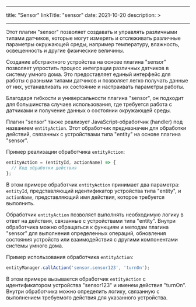 
---
title: "Sensor"
linkTitle: "sensor"
date: 2021-10-20
description: >
  
---

Этот плагин "sensor" позволяет создавать и управлять различными типами датчиков, которые могут измерять и отслеживать 
различные параметры окружающей среды, например температуру, влажность, освещенность и другие физические величины.

Создание абстрактного устройства на основе плагина "sensor" позволяет упростить процесс интеграции различных датчиков в 
систему умного дома. Это предоставляет единый интерфейс для работы с разными типами датчиков и позволяет легко получать
данные от них, устанавливать их состояние и настраивать параметры работы.

Благодаря гибкости и универсальности плагина "sensor", он подходит для большинства случаев использования, где требуется 
работа с датчиками и получение данных о состоянии окружающей среды.   


Плагин "sensor" также реализует JavaScript-обработчик (handler) под названием `entityAction`. Этот обработчик предназначен
для обработки действий, связанных с устройствами типа "entity" на основе плагина "sensor".

Пример реализации обработчика `entityAction`:

```javascript
entityAction = (entityId, actionName) => {
  // Код обработки действия
};
```

В этом примере обработчик `entityAction` принимает два параметра: `entityId`, представляющий идентификатор устройства типа 
"entity", и `actionName`, представляющий имя действия, которое требуется выполнить.

Обработчик `entityAction` позволяет выполнять необходимую логику в ответ на действия, связанные с устройствами типа "entity".
Внутри обработчика можно обращаться к функциям и методам плагина "sensor" для выполнения определенных операций, обновления 
состояния устройств или взаимодействия с другими компонентами системы умного дома.

Пример использования обработчика `entityAction`:

```javascript
entityManager.callAction('sensor.sensor123', 'turnOn');
```

В этом примере вызывается обработчик `entityAction` с идентификатором устройства "sensor123" и именем действия "turnOn".
Внутри обработчика можно определить логику, связанную с выполнением требуемого действия для указанного устройства.
